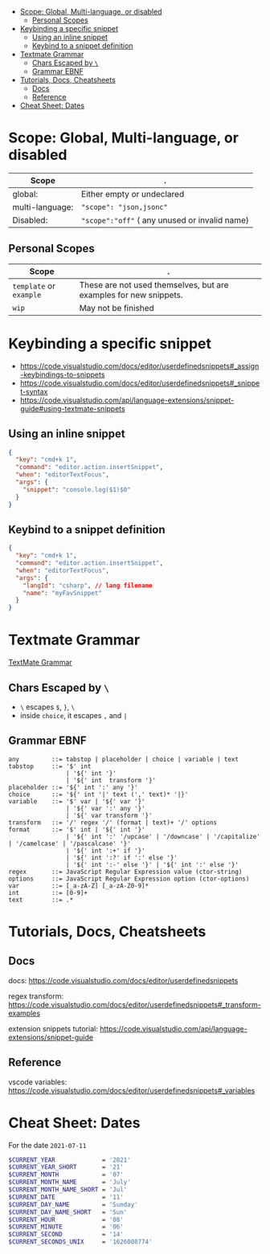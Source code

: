 - [Scope: Global, Multi-language, or disabled](#scope-global-multi-language-or-disabled)
  - [Personal Scopes](#personal-scopes)
- [Keybinding a specific snippet](#keybinding-a-specific-snippet)
  - [Using an inline snippet](#using-an-inline-snippet)
  - [Keybind to a snippet definition](#keybind-to-a-snippet-definition)
- [Textmate Grammar](#textmate-grammar)
  - [Chars Escaped by `\`](#chars-escaped-by-)
  - [Grammar EBNF](#grammar-ebnf)
- [Tutorials, Docs, Cheatsheets](#tutorials-docs-cheatsheets)
  - [Docs](#docs)
  - [Reference](#reference)
- [Cheat Sheet: Dates](#cheat-sheet-dates)

# Scope: Global, Multi-language, or disabled

 | Scope           | .                                             |
 | --------------- | --------------------------------------------- |
 | global:         | Either empty or undeclared                    |
 | multi-language: | `"scope": "json,jsonc"`                       |
 | Disabled:       | `"scope":"off"` ( any unused or invalid name) |

 ## Personal Scopes

 | Scope                   | .                                             |
 | ----------------------- | --------------------------------------------- |
 | `template` or `example` | These are not used themselves, but are examples for new snippets. |
 | `wip`                   | May not be finished                           |


# Keybinding a specific snippet

- <https://code.visualstudio.com/docs/editor/userdefinedsnippets#_assign-keybindings-to-snippets> 
- <https://code.visualstudio.com/docs/editor/userdefinedsnippets#_snippet-syntax>
- <https://code.visualstudio.com/api/language-extensions/snippet-guide#using-textmate-snippets>

## Using an inline snippet

```json
{
  "key": "cmd+k 1",
  "command": "editor.action.insertSnippet",
  "when": "editorTextFocus",
  "args": {
    "snippet": "console.log($1)$0"
  }
}
```

## Keybind to a snippet definition

```json
{
  "key": "cmd+k 1",
  "command": "editor.action.insertSnippet",
  "when": "editorTextFocus",
  "args": {
    "langId": "csharp", // lang filename
    "name": "myFavSnippet"
  }
}
```

# Textmate Grammar

[TextMate Grammar](https://macromates.com/manual/en/snippets)

## Chars Escaped by `\`

- `\` escapes `$`, `}`, `\` 
- inside `choice`, it escapes `,` and `|`

## Grammar EBNF

```
any         ::= tabstop | placeholder | choice | variable | text
tabstop     ::= '$' int
                | '${' int '}'
                | '${' int  transform '}'
placeholder ::= '${' int ':' any '}'
choice      ::= '${' int '|' text (',' text)* '|}'
variable    ::= '$' var | '${' var '}'
                | '${' var ':' any '}'
                | '${' var transform '}'
transform   ::= '/' regex '/' (format | text)+ '/' options
format      ::= '$' int | '${' int '}'
                | '${' int ':' '/upcase' | '/downcase' | '/capitalize' | '/camelcase' | '/pascalcase' '}'
                | '${' int ':+' if '}'
                | '${' int ':?' if ':' else '}'
                | '${' int ':-' else '}' | '${' int ':' else '}'
regex       ::= JavaScript Regular Expression value (ctor-string)
options     ::= JavaScript Regular Expression option (ctor-options)
var         ::= [_a-zA-Z] [_a-zA-Z0-9]*
int         ::= [0-9]+
text        ::= .*
```


# Tutorials, Docs, Cheatsheets

## Docs

docs:
    https://code.visualstudio.com/docs/editor/userdefinedsnippets

regex transform:
    https://code.visualstudio.com/docs/editor/userdefinedsnippets#_transform-examples

extension snippets tutorial:
    https://code.visualstudio.com/api/language-extensions/snippet-guide

## Reference

vscode variables:
    https://code.visualstudio.com/docs/editor/userdefinedsnippets#_variables


# Cheat Sheet: Dates

For the date `2021-07-11`

```sh
$CURRENT_YEAR             = '2021'
$CURRENT_YEAR_SHORT       = '21'
$CURRENT_MONTH            = '07'
$CURRENT_MONTH_NAME       = 'July'
$CURRENT_MONTH_NAME_SHORT = 'Jul'
$CURRENT_DATE             = '11'
$CURRENT_DAY_NAME         = 'Sunday'
$CURRENT_DAY_NAME_SHORT   = 'Sun'
$CURRENT_HOUR             = '08'
$CURRENT_MINUTE           = '06'
$CURRENT_SECOND           = '14'
$CURRENT_SECONDS_UNIX     = '1626008774'
```